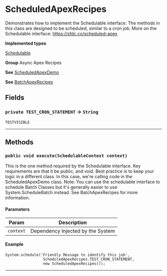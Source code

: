 # ScheduledApexRecipes

Demonstrates how to implement the Schedulable interface. The
methods in this class are designed to be scheduled, similar to a cron job.
More on the Schedulable interface:
https://sfdc.co/scheduled-apex


**Implemented types**

[Schedulable](Schedulable)


**Group** Async Apex Recipes


**See** [ScheduledApexDemo](https://github.com/trailheadapps/apex-recipes/wiki/ScheduledApexDemo)


**See** [BatchApexRecipes](https://github.com/trailheadapps/apex-recipes/wiki/BatchApexRecipes)

## Fields

### `private TEST_CRON_STATEMENT` → `String`

`TESTVISIBLE` 

---
## Methods
### `public void execute(SchedulableContext context)`

This is the one method required by the Schedulable interface. Key requirements are that it be public, and void. Best practice is to keep your logic in a different class. In this case, we're calling code in the ScheduledApexDemo class. Note: You can use the schedulable interface to schedule Batch Classes but it's generally easier to use System.ScheduleBatch instead. See BatchApexRecipes for more information.

#### Parameters

|Param|Description|
|---|---|
|`context`|Dependency Injected by the System|

#### Example
```apex
System.schedule('Friendly Message to identify this job',
                 ScheduledApexRecipes.TEST_CRON_STATEMENT,
                 new ScheduledApexRecipes());
```


---
